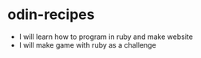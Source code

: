 # odin-recipes
- I will learn how to program in ruby and make website
- I will make game with ruby as a challenge